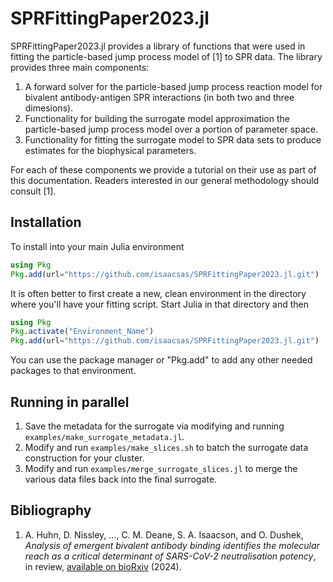 # SPRFittingPaper2023.jl

SPRFittingPaper2023.jl provides a library of functions that were used in fitting the particle-based jump process model of [1] to SPR data. The library provides three main components:

1. A forward solver for the particle-based jump process reaction model for
   bivalent antibody-antigen SPR interactions (in both two and three dimesions).
2. Functionality for building the surrogate model approximation the
   particle-based jump process model over a portion of parameter space.
3. Functionality for fitting the surrogate model to SPR data sets to produce
   estimates for the biophysical parameters.

For each of these components we provide a tutorial on their use as part of this documentation. Readers interested in our general methodology should consult [1].

## Installation
To install into your main Julia environment
```julia
using Pkg
Pkg.add(url="https://github.com/isaacsas/SPRFittingPaper2023.jl.git")
```
It is often better to first create a new, clean environment in the directory where
you'll have your fitting script. Start Julia in that directory and then
```julia
using Pkg
Pkg.activate("Environment_Name")
Pkg.add(url="https://github.com/isaacsas/SPRFittingPaper2023.jl.git")
```
You can use the package manager or "Pkg.add" to add any other needed packages to
that environment.



## Running in parallel
1. Save the metadata for the surrogate via modifying and running `examples/make_surrogate_metadata.jl`.
2. Modify and run `examples/make_slices.sh` to batch the surrogate data construction for your cluster.
3. Modify and run `examples/merge_surrogate_slices.jl` to merge the various data files back into the final surrogate.

## Bibliography
1. A. Huhn, D. Nissley, ..., C. M. Deane, S. A. Isaacson, and O. Dushek,
   *Analysis of emergent bivalent antibody binding identifies the molecular
   reach as a critical determinant of SARS-CoV-2 neutralisation potency*, in
   review, [available on bioRxiv](https://www.biorxiv.org/content/10.1101/2023.09.06.556503v2) (2024).